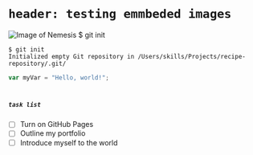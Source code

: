 # <h1>`header: testing emmbeded images`
![Image of Nemesis](https://octodex.github.com/images/herme-t-crabb.png)
$ git init

```
$ git init
Initialized empty Git repository in /Users/skills/Projects/recipe-repository/.git/
```
``` javascript
var myVar = "Hello, world!";
```
# <h5> `task list`

- [ ] Turn on GitHub Pages
- [ ] Outline my portfolio
- [ ] Introduce myself to the world
